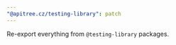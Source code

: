 ```yaml
---
"@apitree.cz/testing-library": patch
---
```


Re-export everything from `@testing-library` packages.
